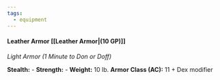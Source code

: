 ```yaml
---
tags:
  - equipment
---
```

#### Leather Armor [[Leather Armor|(10 GP)]]
*Light Armor (1 Minute to Don or Doff)*

**Stealth:** - **Strength:** - **Weight:** 10 lb.
**Armor Class (AC):** 11 + Dex modifier